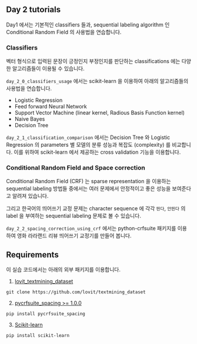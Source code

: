 ## Day 2 tutorials

Day1 에서는 기본적인 classifiers 들과, sequential labeling algorithm 인 Conditional Random Field 의 사용법을 연습합니다.

### Classifiers

벡터 형식으로 입력된 문장이 긍정인지 부정인지를 판단하는 classifications 에는 다양한 알고리즘들이 이용될 수 있습니다.

`day_2_0_classifiers_usage` 에서는 scikit-learn 을 이용하여 아래의 알고리즘들의 사용법을 연습합니다.

- Logistic Regression
- Feed forward Neural Network
- Support Vector Machine (linear kernel, Radious Basis Function kernel)
- Naive Bayes
- Decision Tree

`day_2_1_classification_comparison` 에서는 Decision Tree 와 Logistic Regression 의 parameters 별 모델의 분류 성능과 복잡도 (complexity) 를 비교합니다. 이를 위하여 scikit-learn 에서 제공하는 cross validation 기능을 이용합니다.

### Conditional Random Field and Space correction

Conditional Random Field (CRF) 는 sparse representation 을 이용하는 sequential labeling 방법들 중에서는 여러 문제에서 안정적이고 좋은 성능을 보여준다고 알려져 있습니다.

그리고 한국어의 띄어쓰기 교정 문제는 character sequence 에 각각 `띈다`, `안띈다` 의 label 을 부여하는 sequential labeling 문제로 볼 수 있습니다.

`day_2_2_spacing_correction_using_crf` 에서는 python-crfsuite 패키지를 이용하여 영화 라라랜드 리뷰 띄어쓰기 교정기를 만들어 봅니다.

## Requirements

이 실습 코드에서는 아래의 외부 패키지를 이용합니다.

1. [lovit_textmining_dataset](https://github.com/lovit/textmining_dataset)

```
git clone https://github.com/lovit/textmining_dataset
```

2. [pycrfsuite_spacing >= 1.0.0](https://github.com/lovit/pycrfsuite_spacing)

```
pip install pycrfsuite_spacing
```

3. [Scikit-learn](https://scikit-learn.org/)

```
pip install scikit-learn
```
